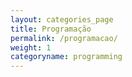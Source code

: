 ```yaml
---
layout: categories_page
title: Programação
permalink: /programacao/
weight: 1
categoryname: programming
---
```

